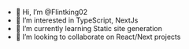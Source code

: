 - 👋 Hi, I’m @Flintking02
- 👀 I’m interested in TypeScript, NextJs
- 🌱 I’m currently learning Static site generation
- 💞️ I’m looking to collaborate on React/Next projects

<!---
Flintking02/Flintking02 is a ✨ special ✨ repository because its `README.md` (this file) appears on your GitHub profile.
You can click the Preview link to take a look at your changes.
--->
